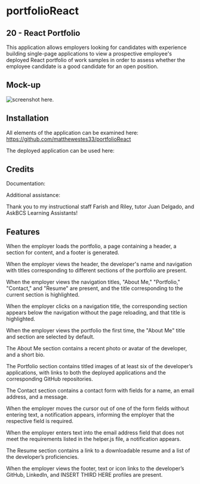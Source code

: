 # portfolioReact
## 20 - React Portfolio

This application allows employers looking for candidates with experience building single-page applications to view a prospective employee's deployed React portfolio of work samples in order to assess whether the employee candidate is a good candidate for an open position.

## Mock-up

![screenshot here.](./assets/here.jpg)

## Installation

All elements of the application can be examined here: https://github.com/matthewestes33/portfolioReact

The deployed application can be used here: 

## Credits

Documentation:



Additional assistance:

Thank you to my instructional staff Farish and Riley, tutor Juan Delgado, and AskBCS Learning Assistants!

## Features

When the employer loads the portfolio, a page containing a header, a section for content, and a footer is generated.

When the employer views the header, the developer's name and navigation with titles corresponding to different sections of the portfolio are present. 

When the employer views the navigation titles, "About Me," "Portfolio," "Contact," and "Resume" are present, and the title corresponding to the current section is highlighted.

When the employer clicks on a navigation title, the corresponding section appears below the navigation without the page reloading, and that title is highlighted.

When the employer views the portfolio the first time, the "About Me" title and section are selected by default. 

The About Me section contains a recent photo or avatar of the developer, and a short bio.

The Portfolio section contains titled images of at least six of the developer’s applications, with links to both the deployed applications and the corresponding GitHub repositories.

The Contact section contains a contact form with fields for a name, an email address, and a message.

When the employer moves the cursor out of one of the form fields without entering text, a notification appears, informing the employer that the respective field is required.

When the employer enters text into the email address field that does not meet the requirements listed in the helper.js file, a notification appears.

The Resume section contains a link to a downloadable resume and a list of the developer’s proficiencies.

When the employer views the footer, text or icon links to the developer’s GitHub, LinkedIn, and INSERT THIRD HERE profiles are present. 
